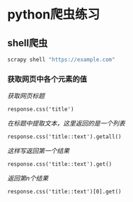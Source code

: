 # python爬虫练习
## shell爬虫
```bash
scrapy shell "https://example.com"
```
### 获取网页中各个元素的值
*获取网页标题*
```shell
response.css('title')
```
*在标题中提取文本，这里返回的是一个列表*
```shell
response.css('title::text').getall()
```
*这样写返回第一个结果*
```shell
response.css('title::text').get()
```
*返回第n个结果*
```shell
response.css('title::text')[0].get()
```
